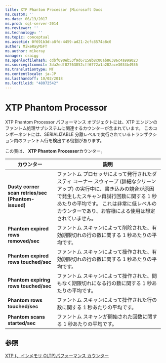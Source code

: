 ```yaml
---
title: XTP Phantom Processor |Microsoft Docs
ms.custom: ''
ms.date: 06/13/2017
ms.prod: sql-server-2014
ms.reviewer: ''
ms.technology: ''
ms.topic: conceptual
ms.assetid: 0f691b3d-a8fd-4459-ad21-2cfc8574a8c0
author: MikeRayMSFT
ms.author: mikeray
manager: craigg
ms.openlocfilehash: cdbf090eb53f9d67158b8c00ab86386c4a99a023
ms.sourcegitcommit: 3da2edf82763852cff6772a1a282ace3034b4936
ms.translationtype: MT
ms.contentlocale: ja-JP
ms.lasthandoff: 10/02/2018
ms.locfileid: "48072542"
---
```

# <a name="xtp-phantom-processor"></a>XTP Phantom Processor
  XTP Phantom Processor パフォーマンス オブジェクトには、XTP エンジンのファントム処理サブシステムに関連するカウンターが含まれています。 このコンポーネントには、SERIALIZABLE 分離レベルで実行されているトランザクション内のファントム行を検出する役割があります。  
  
 この表は、 **XTP Phantom Processor**カウンター。  
  
|カウンター|説明|  
|-------------|-----------------|  
|**Dusty corner scan retries/sec (Phantom-issued)**|ファントム プロセッサによって発行されたダスティ コーナー スウィープ (詳細なクリーンアップ) の実行中に、書き込みの競合が原因で発生したスキャン再試行回数に関する 1 秒あたりの平均です。 これは非常に低レベルのカウンターであり、お客様による使用は想定されていません。|  
|**Phantom expired rows removed/sec**|ファントム スキャンによって削除された、有効期限切れの行の数に関する 1 秒あたりの平均です。|  
|**Phantom expired rows touched/sec**|ファントム スキャンによって操作された、有効期限切れの行の数に関する 1 秒あたりの平均です。|  
|**Phantom expiring rows touched/sec**|ファントム スキャンによって操作された、間もなく期限切れになる行の数に関する 1 秒あたりの平均です。|  
|**Phantom rows touched/sec**|ファントム スキャンによって操作された行の数に関する 1 秒あたりの平均です。|  
|**Phantom scans started/sec**|ファントム スキャンが開始された回数に関する 1 秒あたりの平均です。|  
  
## <a name="see-also"></a>参照  
 [XTP &#40;、インメモリ OLTP&#41;パフォーマンス カウンター](../../integration-services/performance/performance-counters.md)  
  
  
